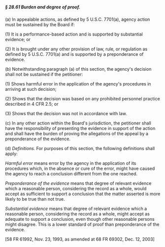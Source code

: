 ##### § 28.61 Burden and degree of proof. #####

(a) In appealable actions, as defined by 5 U.S.C. 7701(a), agency action must be sustained by the Board if:

(1) It is a performance-based action and is supported by substantial evidence; or

(2) It is brought under any other provision of law, rule, or regulation as defined by 5 U.S.C. 7701(a) and is supported by a preponderance of evidence.

(b) Notwithstanding paragraph (a) of this section, the agency's decision shall not be sustained if the petitioner:

(1) Shows harmful error in the application of the agency's procedures in arriving at such decision;

(2) Shows that the decision was based on any prohibited personnel practice described in 4 CFR 2.5; or

(3) Shows that the decision was not in accordance with law.

(c) In any other action within the Board's jurisdiction, the petitioner shall have the responsibility of presenting the evidence in support of the action and shall have the burden of proving the allegations of the appeal by a preponderance of the evidence.

(d) *Definitions.* For purposes of this section, the following definitions shall apply:

*Harmful error* means error by the agency in the application of its procedures which, in the absence or cure of the error, might have caused the agency to reach a conclusion different from the one reached.

*Preponderance of the evidence* means that degree of relevant evidence which a reasonable person, considering the record as a whole, would accept as sufficient to support a conclusion that the matter asserted is more likely to be true than not true.

*Substantial evidence* means that degree of relevant evidence which a reasonable person, considering the record as a whole, might accept as adequate to support a conclusion, even though other reasonable persons might disagree. This is a lower standard of proof than preponderance of the evidence.

[58 FR 61992, Nov. 23, 1993, as amended at 68 FR 69302, Dec. 12, 2003]